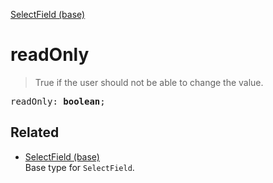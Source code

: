 [SelectField (base)](SelectField_base.md)

# readOnly

> True if the user should not be able to change the value.

<pre class="docgen_signature">readOnly: <b>boolean</b>;</pre>

## Related

- [<!--{ref:type}-->SelectField (base)](SelectField_base.md) \
    Base type for `SelectField`.
